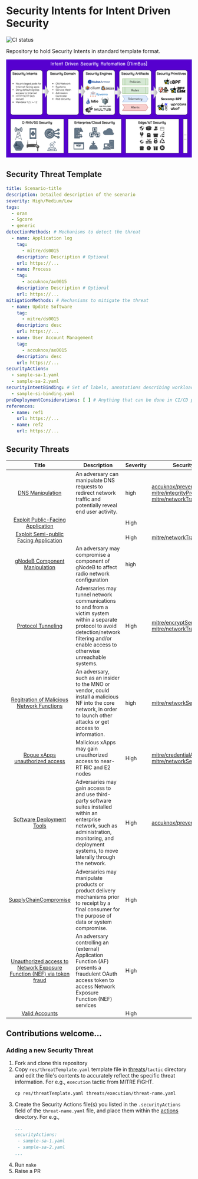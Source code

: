 <!-- THIS IS AN AUTO-GENERATED FILE by ./scripts/gendoc.sh. DO NOT EDIT MANUALLY -->

# Security Intents for Intent Driven Security

![CI status](https://github.com/5GSEC/security-intents/actions/workflows/ci-verify.yml/badge.svg)

Repository to hold Security Intents in standard template format.

![](res/nimbus.png)

## Security Threat Template
```yaml
title: Scenario-title
description: Detailed description of the scenario
severity: High/Medium/Low
tags:
  - oran
  - 5gcore
  - generic
detectionMethods: # Mechanisms to detect the threat
  - name: Application log
    tag:
      - mitre/ds0015
    description: Description # Optional
    url: https://...
  - name: Process
    tag:
      - accuknox/ax0015
    description: Description # Optional
    url: https://...
mitigationMethods: # Mechanisms to mitigate the threat
  - name: Update Software
    tag:
      - mitre/ds0015
    description: desc
    url: https://...
  - name: User Account Management
    tag:
      - accuknox/ax0015
    description: desc
    url: https://...
securityActions:
  - sample-sa-1.yaml
  - sample-sa-2.yaml
securityIntentBinding: # Set of labels, annotations describing workloads who would be impacted by this threat
  - sample-si-binding.yaml
preDeploymentConsiderations: [ ] # Anything that can be done in CI/CD pipelines that can alleviate this threat
references:
  - name: ref1
    url: https://...
  - name: ref2
    url: https://...
```

## Security Threats

| Title | Description | Severity | Security Actions | References |
|:-----:|-------------|----------|------------|------------|
   | [DNS Manipulation](threats/mitre/dnsManipulation.yaml) | An adversary can manipulate DNS requests to redirect network traffic and potentially reveal end user activity. | high | [accuknox/preventLocalDNSHijack](actions/accuknox/preventLocalDNSHijack), [mitre/integrityProtection](actions/mitre/integrityProtection), [mitre/networkTraffic](actions/mitre/networkTraffic) |[MITRE FiGHT](https://fight.mitre.org/techniques/FGT5006) |
   | [Exploit Public-Facing Application](threats/mitre/exploitPublicFacingApplication.yaml) |  | High |  |[FGT1190](https://fight.mitre.org/techniques/FGT1190) |
   | [Exploit Semi-public Facing Application](threats/mitre/exploitSemiPublicFacingApplication.yaml) |  | High | [mitre/networkTraffic](actions/mitre/networkTraffic) |[FGT5029](https://fight.mitre.org/techniques/FGT5029) |
   | [gNodeB Component Manipulation](threats/mitre/gNodeBComponentManipulation.yaml) | An adversary may compromise a component of gNodeB to affect radio network configuration | high |  |[MITRE FiGHT](https://fight.mitre.org/techniques/FGT5032) |
   | [Protocol Tunneling](threats/mitre/protocolTunnelling.yaml) | Adversaries may tunnel network communications to and from a victim system within a separate protocol to avoid detection/network filtering and/or enable access to otherwise unreachable systems. | High | [mitre/encryptSensitiveInformation](actions/mitre/encryptSensitiveInformation), [mitre/networkTraffic](actions/mitre/networkTraffic) |[FGT1572.501](https://fight.mitre.org/techniques/FGT1572.501) |
   | [Regitration of Malicious Network Functions](threats/mitre/registrationMaliciousNetworkFunctions.yaml) | An adversary, such as an insider to the MNO or vendor, could install a malicious NF into the core network, in order to launch other attacks or get access to information. | high | [mitre/networkSegmentation](actions/mitre/networkSegmentation) |[MITRE FiGHT](https://fight.mitre.org/techniques/FGT5006) |
   | [Rogue xApps unauthorized access](threats/mitre/rogueXappsUnauthAccess.yaml) | Malicious xApps may gain unauthorized access to near-RT RIC and E2 nodes | High | [mitre/credentialAccessProtection](actions/mitre/credentialAccessProtection), [mitre/networkSegmentation](actions/mitre/networkSegmentation) |[FGT5034](https://fight.mitre.org/techniques/FGT5034) |
   | [Software Deployment Tools](threats/mitre/softwareDeploymentTools.yaml) | Adversaries may gain access to and use third-party software suites installed within an enterprise network, such as administration, monitoring, and deployment systems, to move laterally through the network. | High | [accuknox/preventPkgInstall](actions/accuknox/preventPkgInstall) |[FGT1072](https://fight.mitre.org/techniques/FGT1072) |
   | [SupplyChainCompromise](threats/mitre/supplyChainCompromise.yaml) | Adversaries may manipulate products or product delivery mechanisms prior to receipt by a final consumer for the purpose of data or system compromise. | High |  |[FGT1195](https://fight.mitre.org/techniques/FGT51195) |
   | [Unauthorized access to Network Exposure Function (NEF) via token fraud](threats/mitre/unAuthAccessNEFTokenFraud.yaml) | An adversary controlling an (external) Application Function (AF) presents a fraudulent OAuth access token to access Network Exposure Function (NEF) services | High |  |[FGT5011](https://fight.mitre.org/techniques/FGT5011) |
   | [Valid Accounts](threats/mitre/validAccounts.yaml) |  | High |  |[FGT1078](https://fight.mitre.org/techniques/FGT1078) |

## Contributions welcome...

### Adding a new Security Threat

1. Fork and clone this repository
2. Copy `res/threatTemplate.yaml` template file in [threats](threats)/`tactic` directory and edit the file's contents to
   accurately reflect the specific threat information. For e.g., `execution` tactic from MITRE FiGHT.
   ```shell
   cp res/threatTemplate.yaml threats/execution/threat-name.yaml
    ```
3. Create the Security Actions file(s) you listed in the `.securityActions` field of the `threat-name.yaml` file, and
   place them within the [actions](actions) directory. For e.g.,
   ```yaml
   ...
   securityActions:
    - sample-sa-1.yaml 
    - sample-sa-2.yaml 
   ...
   ```
4. Run `make`
5. Raise a PR
